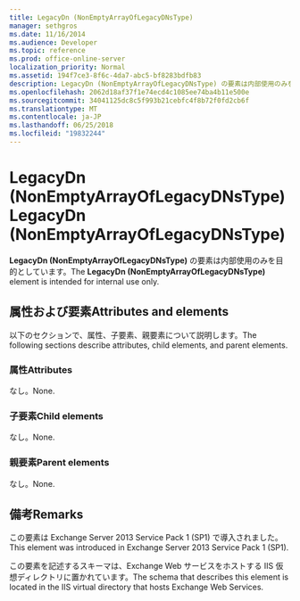 ```yaml
---
title: LegacyDn (NonEmptyArrayOfLegacyDNsType)
manager: sethgros
ms.date: 11/16/2014
ms.audience: Developer
ms.topic: reference
ms.prod: office-online-server
localization_priority: Normal
ms.assetid: 194f7ce3-8f6c-4da7-abc5-bf8283bdfb83
description: LegacyDn (NonEmptyArrayOfLegacyDNsType) の要素は内部使用のみを目的としています。
ms.openlocfilehash: 2062d18af37f1e74ecd4c1085ee74ba4b11e500e
ms.sourcegitcommit: 34041125dc8c5f993b21cebfc4f8b72f0fd2cb6f
ms.translationtype: MT
ms.contentlocale: ja-JP
ms.lasthandoff: 06/25/2018
ms.locfileid: "19832244"
---
```

# <a name="legacydn-nonemptyarrayoflegacydnstype"></a><span data-ttu-id="cf58f-103">LegacyDn (NonEmptyArrayOfLegacyDNsType)</span><span class="sxs-lookup"><span data-stu-id="cf58f-103">LegacyDn (NonEmptyArrayOfLegacyDNsType)</span></span>

<span data-ttu-id="cf58f-104">**LegacyDn (NonEmptyArrayOfLegacyDNsType)** の要素は内部使用のみを目的としています。</span><span class="sxs-lookup"><span data-stu-id="cf58f-104">The **LegacyDn (NonEmptyArrayOfLegacyDNsType)** element is intended for internal use only.</span></span> 

## <a name="attributes-and-elements"></a><span data-ttu-id="cf58f-105">属性および要素</span><span class="sxs-lookup"><span data-stu-id="cf58f-105">Attributes and elements</span></span>

<span data-ttu-id="cf58f-106">以下のセクションで、属性、子要素、親要素について説明します。</span><span class="sxs-lookup"><span data-stu-id="cf58f-106">The following sections describe attributes, child elements, and parent elements.</span></span>
  
### <a name="attributes"></a><span data-ttu-id="cf58f-107">属性</span><span class="sxs-lookup"><span data-stu-id="cf58f-107">Attributes</span></span>

<span data-ttu-id="cf58f-108">なし。</span><span class="sxs-lookup"><span data-stu-id="cf58f-108">None.</span></span>
  
### <a name="child-elements"></a><span data-ttu-id="cf58f-109">子要素</span><span class="sxs-lookup"><span data-stu-id="cf58f-109">Child elements</span></span>

<span data-ttu-id="cf58f-110">なし。</span><span class="sxs-lookup"><span data-stu-id="cf58f-110">None.</span></span>
  
### <a name="parent-elements"></a><span data-ttu-id="cf58f-111">親要素</span><span class="sxs-lookup"><span data-stu-id="cf58f-111">Parent elements</span></span>

<span data-ttu-id="cf58f-112">なし。</span><span class="sxs-lookup"><span data-stu-id="cf58f-112">None.</span></span>
  
## <a name="remarks"></a><span data-ttu-id="cf58f-113">備考</span><span class="sxs-lookup"><span data-stu-id="cf58f-113">Remarks</span></span>

<span data-ttu-id="cf58f-114">この要素は Exchange Server 2013 Service Pack 1 (SP1) で導入されました。</span><span class="sxs-lookup"><span data-stu-id="cf58f-114">This element was introduced in Exchange Server 2013 Service Pack 1 (SP1).</span></span>
  
<span data-ttu-id="cf58f-115">この要素を記述するスキーマは、Exchange Web サービスをホストする IIS 仮想ディレクトリに置かれています。</span><span class="sxs-lookup"><span data-stu-id="cf58f-115">The schema that describes this element is located in the IIS virtual directory that hosts Exchange Web Services.</span></span>
  

